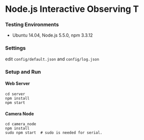 # Node.js Interactive Observing T  #

### Testing Environments ###
* Ubuntu 14.04, Node.js 5.5.0, npm 3.3.12

### Settings ###
edit `config/default.json` and `config/log.json`

### Setup and Run ###

#### Web Server ####
```
cd server
npm install
npm start
```

#### Camera Node ####
```
cd camera_node
npm install
sudo npm start  # sudo is needed for serial.
```
